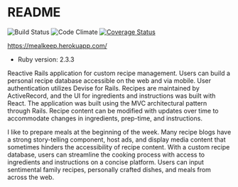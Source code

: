 # README

![Build Status](https://codeship.com/projects/12f0e780-ed82-0134-7325-520326763575/status?branch=master)
![Code Climate](https://codeclimate.com/github/bmwest/plate.png)
[![Coverage Status](https://coveralls.io/repos/github/bmwest/mealkeep/badge.svg?branch=master)](https://coveralls.io/github/bmwest/mealkeep?branch=master)

https://mealkeep.herokuapp.com/

* Ruby version: 2.3.3

Reactive Rails application for custom recipe management. Users can build a personal recipe database accessible on the web and via mobile. User authentication utilizes Devise for Rails. Recipes are maintained by ActiveRecord, and the UI for ingredients and instructions was built with React. The application was built using the MVC architectural pattern through Rails. Recipe content can be modified with updates over time to accommodate changes in ingredients, prep-time, and instructions.

I like to prepare meals at the beginning of the week. Many recipe blogs have a strong story-telling component, host ads, and display media content that sometimes hinders the accessibility of recipe content. With a custom recipe database, users can streamline the cooking process with access to ingredients and instructions on a concise platform. Users can input sentimental family recipes, personally crafted dishes, and meals from across the web.
